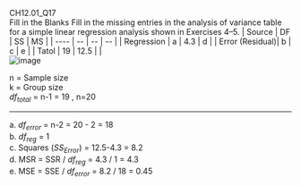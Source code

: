 CH12.01_Q17  
Fill in the Blanks Fill in the missing entries in the analysis of variance table for a simple linear regression analysis shown in Exercises 4–5.
| Source       | DF    | SS   | MS |
| ----         | --    | --   | -- |
| Regression   |  a      | 4.3  |  d   |
| Error (Residual)|  b   |  c    |  e  |
| Tatol        | 19    | 12.5 |    |  
![image](https://github.com/user-attachments/assets/aa14814b-91c3-4e8a-b8d0-af592dbfabf2)

n = Sample size   
k = Group size  
$df_{total}$ = n-1 = 19 , n=20  

---
a. $df_{error}$ = n-2 = 20 - 2 = 18  
b. $df_{reg}$ = 1  
c. Squares ($SS_{Error}$) = 12.5-4.3 = 8.2  
d. MSR = SSR / $df_{reg}$ = 4.3 / 1 = 4.3  
e. MSE = SSE / $df_{error}$ = 8.2 / 18 = 0.45  

